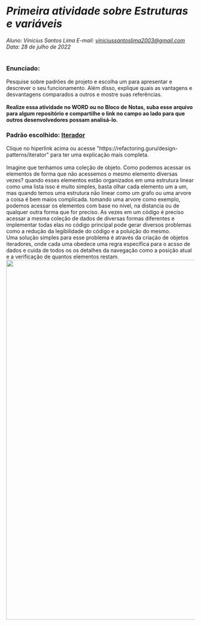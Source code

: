 # ***Primeira atividade sobre Estruturas e variáveis***
_Aluno: Vinícius Santos Lima  E-mail: viniciussantoslima2003@gmail.com<br>Data: 28 de julho de 2022_
#  

### Enunciado: 

Pesquise sobre padrões de projeto e escolha um para apresentar e descrever o seu funcionamento. Além disso, explique quais as vantagens e desvantagens comparados a outros e mostre suas referências.<br>
<br>
**Realize essa atividade no WORD ou no Bloco de Notas, suba esse arquivo para algum repositório e compartilhe o link no campo ao lado para que outros desenvolvedores possam analisá-lo.**

<h3>Padrão escolhido: <a href="https://refactoring.guru/design-patterns/iterator">Iterador</a></h3>
Clique no hiperlink acima ou acesse "https://refactoring.guru/design-patterns/iterator" para ter uma explicação mais completa.<br>
<br>
Imagine que tenhamos uma coleção de objeto. Como podemos acessar os elementos de forma que não acessemos o mesmo elemento diversas vezes? quando esses elementos estão organizados em uma estrutura linear como uma lista isso é muito simples, basta olhar cada elemento um a um, mas quando temos uma estrutura não linear como um grafo ou uma arvore a coisa é bem maios complicada. tomando uma arvore como exemplo, podemos acessar os elementos com base no nível, na distancia ou de qualquer outra forma que for preciso. As vezes em um código é preciso acessar a mesma coleção de dados de diversas formas diferentes e implementar todas elas no código principal pode gerar diversos problemas como a redução da legibilidade do código e a poluição do mesmo.<br>
Uma solução simples para esse problema é através da criação de objetos iteradores, onde cada uma obedece uma regra específica para o acsso de dados e cuida de todos os os detalhes da navegação como a posição atual e a verificação de quantos elementos restam.
<img src="/Assets/Imagens/Estruturas e Variáveis/solution1.png" width=960>
